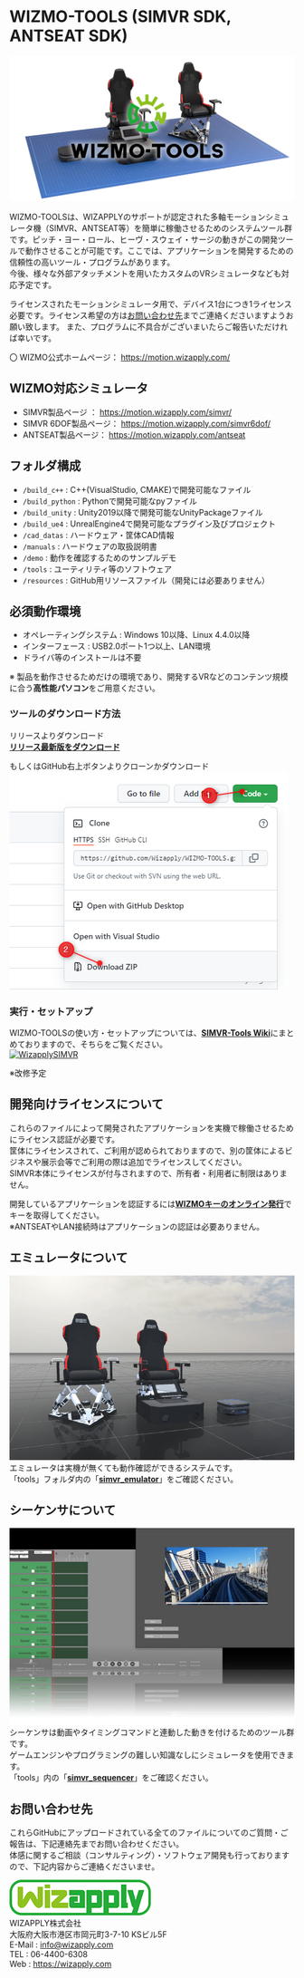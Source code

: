 WIZMO-TOOLS (SIMVR SDK, ANTSEAT SDK)
==================

![wizmotools](resources/wizmotools.jpg)

WIZMO-TOOLSは、WIZAPPLYのサポートが認定された多軸モーションシミュレータ機（SIMVR、ANTSEAT等）を簡単に稼働させるためのシステムツール群です。ピッチ・ヨー・ロール、ヒーヴ・スウェイ・サージの動きがこの開発ツールで動作させることが可能です。ここでは、アプリケーションを開発するための信頼性の高いツール・プログラムがあります。  
今後、様々な外部アタッチメントを用いたカスタムのVRシミュレータなども対応予定です。

ライセンスされたモーションシミュレータ用で、デバイス1台につき1ライセンス必要です。ライセンス希望の方は[お問い合わせ先](#お問い合わせ先)までご連絡くださいますようお願い致します。
また、プログラムに不具合がございまいたらご報告いただければ幸いです。

〇 WIZMO公式ホームページ： <https://motion.wizapply.com/>

## WIZMO対応シミュレータ
* SIMVR製品ページ ： <https://motion.wizapply.com/simvr/>
* SIMVR 6DOF製品ページ： <https://motion.wizapply.com/simvr6dof/>
* ANTSEAT製品ページ： <https://motion.wizapply.com/antseat>


## フォルダ構成
* `/build_c++` : C++(VisualStudio, CMAKE)で開発可能なファイル
* `/build_python` : Pythonで開発可能なpyファイル
* `/build_unity` : Unity2019以降で開発可能なUnityPackageファイル
* `/build_ue4` : UnrealEngine4で開発可能なプラグイン及びプロジェクト
* `/cad_datas` : ハードウェア・筐体CAD情報
* `/manuals` : ハードウェアの取扱説明書
* `/demo` : 動作を確認するためのサンプルデモ
* `/tools` : ユーティリティ等のソフトウェア
* `/resources` : GitHub用リソースファイル（開発には必要ありません）

## 必須動作環境
* オペレーティングシステム : Windows 10以降、Linux 4.4.0以降
* インターフェース : USB2.0ポート1つ以上、LAN環境
* ドライバ等のインストールは不要

※ 製品を動作させるためだけの環境であり、開発するVRなどのコンテンツ規模に合う**高性能パソコン**をご用意ください。

### ツールのダウンロード方法
リリースよりダウンロード  
[**リリース最新版をダウンロード**](https://github.com/Wizapply/WIZMO-TOOLS/releases)

もしくはGitHub右上ボタンよりクローンかダウンロード  
![WizapplySS001](resources/screenshot_001.png)  

### 実行・セットアップ
WIZMO-TOOLSの使い方・セットアップについては、[**SIMVR-Tools Wiki**](https://github.com/Wizapply/SIMVR-Tools/wiki "SIMVR-Tools Wiki")にまとめておりますので、そちらをご覧ください。  
[![WizapplySIMVR](resources/howtosimvr.jpg)](https://github.com/Wizapply/SIMVR-Tools/wiki)

※改修予定

## 開発向けライセンスについて
これらのファイルによって開発されたアプリケーションを実機で稼働させるためにライセンス認証が必要です。  
筐体にライセンスされて、ご利用が認められておりますので、別の筐体によるビジネスや展示会等でご利用の際は追加でライセンスしてください。  
SIMVR本体にライセンスが付与されますので、所有者・利用者に制限はありません。  

開発しているアプリケーションを認証するには[**WIZMOキーのオンライン発行**](http://simvr01.com/simvrkeygen/)でキーを取得してください。  
※ANTSEATやLAN接続時はアプリケーションの認証は必要ありません。  

## エミュレータについて
[![WizapplySS010](resources/screenshot_010.png)](https://github.com/Wizapply/WIZMO-TOOLS/tree/master/tools/wizmo_emulator)   
エミュレータは実機が無くても動作確認ができるシステムです。  
「tools」フォルダ内の「[**simvr_emulator**](https://github.com/Wizapply/WIZMO-TOOLS/tree/master/tools/wizmo_emulator)」をご確認ください。

## シーケンサについて
[![WizapplySS011](resources/screenshot_011.jpg)](https://github.com/Wizapply/SIMVR-Tools/tree/master/tools/simvr_sequencer)   
シーケンサは動画やタイミングコマンドと連動した動きを付けるためのツール群です。  
ゲームエンジンやプログラミングの難しい知識なしにシミュレータを使用できます。  
「tools」内の「[**simvr_sequencer**](https://github.com/Wizapply/SIMVR-Tools/tree/master/tools/simvr_sequencer)」をご確認ください。

## お問い合わせ先
これらGitHubにアップロードされている全てのファイルについてのご質問・ご報告は、下記連絡先までお問い合わせください。  
体感に関するご相談（コンサルティング）・ソフトウェア開発も行っておりますので、下記内容からご連絡くださいませ。  

![Wizapply logo](resources/logo.png)  
WIZAPPLY株式会社  
大阪府大阪市港区市岡元町3-7-10 KSビル5F  
E-Mail : info@wizapply.com  
TEL : 06-4400-6308  
Web : <https://wizapply.com>  
